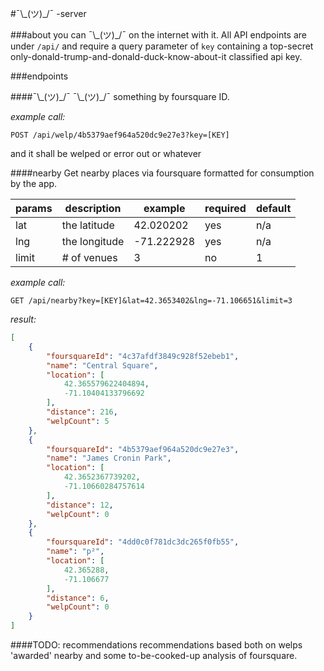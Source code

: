 #¯\\\_(ツ)\_/¯ -server

###about
you can ¯\\\_(ツ)\_/¯ on the internet with it.
All API endpoints are under `/api/` and require a query parameter of `key` containing a top-secret only-donald-trump-and-donald-duck-know-about-it classified api key.

###endpoints

####¯\\\_(ツ)\_/¯
¯\\\_(ツ)\_/¯ something by foursquare ID.

*example call:*
```
POST /api/welp/4b5379aef964a520dc9e27e3?key=[KEY]
```
and it shall be welped or error out or whatever

####nearby
Get nearby places via foursquare formatted for consumption by the app.

params        | description   | example       | required      | default       |
------------- | ------------- | ------------- | ------------- | ------------- |
lat           | the latitude  | 42.020202     | yes           | n/a           |
lng           | the longitude | -71.222928    | yes           | n/a           |
limit         | # of venues   | 3             | no            | 1             |

*example call:*
```
GET /api/nearby?key=[KEY]&lat=42.3653402&lng=-71.106651&limit=3
```
*result:*
```json
[
    {
        "foursquareId": "4c37afdf3849c928f52ebeb1",
        "name": "Central Square",
        "location": [
            42.365579622404894,
            -71.10404133796692
        ],
        "distance": 216,
        "welpCount": 5
    },
    {
        "foursquareId": "4b5379aef964a520dc9e27e3",
        "name": "James Cronin Park",
        "location": [
            42.3652367739202,
            -71.10660284757614
        ],
        "distance": 12,
        "welpCount": 0
    },
    {
        "foursquareId": "4dd0c0f781dc3dc265f0fb55",
        "name": "p²",
        "location": [
            42.365288,
            -71.106677
        ],
        "distance": 6,
        "welpCount": 0
    }
]
```

####TODO: recommendations 
recommendations based both on welps 'awarded' nearby and some to-be-cooked-up analysis of foursquare.



